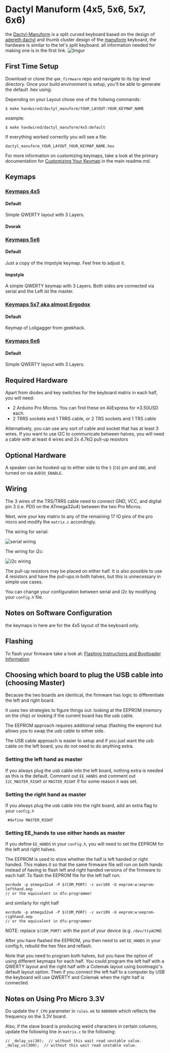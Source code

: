 Dactyl Manuform (4x5, 5x6, 5x7, 6x6)
======
the [Dactyl-Manuform](https://github.com/tshort/dactyl-keyboard) is a split curved keyboard based on the design of [adereth dactyl](https://github.com/adereth/dactyl-keyboard) and thumb cluster design of the [manuform](https://geekhack.org/index.php?topic=46015.0) keyboard, the hardware is similar to the let's split keyboard. all information needed for making one is in the first link.
![Imgur](https://i.imgur.com/7y0Vbyd.jpg)


## First Time Setup

Download or clone the `qmk_firmware` repo and navigate to its top level directory. Once your build environment is setup, you'll be able to generate the default .hex using:

Depending on your Layout chose one of the follwing commands:

```
$ make handwired/dactyl_manuform/YOUR_LAYOUT:YOUR_KEYMAP_NAME
```

example:
```
$ make handwired/dactyl_manuform/4x5:default
```

If everything worked correctly you will see a file:

```
dactyl_manuform_YOUR_LAYOUT_YOUR_KEYMAP_NAME.hex
```

For more information on customizing keymaps, take a look at the primary documentation for [Customizing Your Keymap](/docs/faq_keymap.md) in the main readme.md.


## Keymaps

### [Keymaps 4x5](/keyboards/handwired/dactyl_manuform/4x5/keymaps/)

#### Default
Simple QWERTY layout with 3 Layers.
#### Dvorak

### [Keymaps 5x6](/keyboards/handwired/dactyl_manuform/5x6/keymaps/)

#### Default
Just a copy of the Impstyle keymap. Feel free to adjust it.

#### Impstyle
A simple QWERTY keymap with 3 Layers. Both sides are connected via serial and the Left ist the master.

### [Keymaps 5x7 aka almost Ergodox](/keyboards/handwired/dactyl_manuform/5x7/keymaps/)
#### Default
Keymap of Loligagger from geekhack.

### [Keymaps 6x6](/keyboards/handwired/dactyl_manuform/6x6/keymaps/)

#### Default
Simple QWERTY layout with 3 Layers.

## Required Hardware

Apart from diodes and key switches for the keyboard matrix in each half, you
will need:

* 2 Arduino Pro Micros. You can find these on AliExpress for ≈3.50USD each.
* 2 TRRS sockets and 1 TRRS cable, or 2 TRS sockets and 1 TRS cable

Alternatively, you can use any sort of cable and socket that has at least 3
wires. If you want to use I2C to communicate between halves, you will need a
cable with at least 4 wires and 2x 4.7kΩ pull-up resistors

## Optional Hardware
A speaker can be hooked-up to either side to the `5` (`C6`) pin and `GND`, and turned on via `AUDIO_ENABLE`.

## Wiring

The 3 wires of the TRS/TRRS cable need to connect GND, VCC, and digital pin 3 (i.e.
PD0 on the ATmega32u4) between the two Pro Micros.

Next, wire your key matrix to any of the remaining 17 IO pins of the pro micro
and modify the `matrix.c` accordingly.

The wiring for serial:

![serial wiring](https://i.imgur.com/C3D1GAQ.png)

The wiring for i2c:

![i2c wiring](https://i.imgur.com/Hbzhc6E.png)

The pull-up resistors may be placed on either half. It is also possible
to use 4 resistors and have the pull-ups in both halves, but this is
unnecessary in simple use cases.

You can change your configuration between serial and i2c by modifying your `config.h` file.

## Notes on Software Configuration

the keymaps in here are for the 4x5 layout of the keyboard only.

## Flashing

To flash your firmware take a look at: [Flashing Instructions and Bootloader Information](https://docs.qmk.fm/#/flashing)


## Choosing which board to plug the USB cable into (choosing Master)

Because the two boards are identical, the firmware has logic to differentiate the left and right board.

It uses two strategies to figure things out: looking at the EEPROM (memory on the chip) or looking if the current board has the usb cable.

The EEPROM approach requires additional setup (flashing the eeprom) but allows you to swap the usb cable to either side.

The USB cable approach is easier to setup and if you just want the usb cable on the left board, you do not need to do anything extra.

### Setting the left hand as master

If you always plug the usb cable into the left board, nothing extra is needed as this is the default. Comment out `EE_HANDS` and comment out `I2C_MASTER_RIGHT` or `MASTER_RIGHT` if for some reason it was set.

### Setting the right hand as master

If you always plug the usb cable into the right board, add an extra flag to your `config.h`
```
 #define MASTER_RIGHT
```

### Setting EE_hands to use either hands as master

If you define `EE_HANDS` in your `config.h`, you will need to set the
EEPROM for the left and right halves.

The EEPROM is used to store whether the
half is left handed or right handed. This makes it so that the same firmware
file will run on both hands instead of having to flash left and right handed
versions of the firmware to each half. To flash the EEPROM file for the left
half run:
```
avrdude -p atmega32u4 -P $(COM_PORT) -c avr109 -U eeprom:w:eeprom-lefthand.eep
// or the equivalent in dfu-programmer

```
and similarly for right half
```
avrdude -p atmega32u4 -P $(COM_PORT) -c avr109 -U eeprom:w:eeprom-righhand.eep
// or the equivalent in dfu-programmer
```

NOTE: replace `$(COM_PORT)` with the port of your device (e.g. `/dev/ttyACM0`)

After you have flashed the EEPROM, you then need to set `EE_HANDS` in your config.h, rebuild the hex files and reflash.

Note that you need to program both halves, but you have the option of using
different keymaps for each half. You could program the left half with a QWERTY
layout and the right half with a Colemak layout using bootmagic's default layout option.
Then if you connect the left half to a computer by USB the keyboard will use QWERTY and Colemak when the
right half is connected.


Notes on Using Pro Micro 3.3V
-----------------------------

Do update the `F_CPU` parameter in `rules.mk` to `8000000` which reflects
the frequency on the 3.3V board.

Also, if the slave board is producing weird characters in certain columns,
update the following line in `matrix.c` to the following:

```
// _delay_us(30);  // without this wait read unstable value.
_delay_us(300);  // without this wait read unstable value.
```
